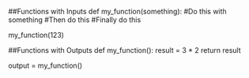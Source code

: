 ##Functions with Inputs
def my_function(something):
  #Do this with something
  #Then do this
  #Finally do this
  
my_function(123)

##Functions with Outputs
def my_function():
  result = 3 * 2
  return result
  
output = my_function()
